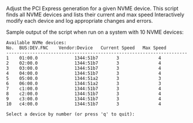 Adjust the PCI Express generation for a given NVME device.
This script finds all NVME devices and lists their current and max speed
Interactively modify each device and log appropriate changes and errors.

Sample output of the script when run on a system with 10 NVME devices:
```
Available NVMe devices:
No.  BUS:DEV.FNC	Vendor:Device	Current Speed	Max Speed
---------------------------------------------------------------------
1    01:00.0              1344:51b7       3               4              
2    02:00.0              1344:51b7       3               4              
3    03:00.0              1344:51b7       3               4              
4    04:00.0              1344:51b7       3               4              
5    05:00.0              1344:51a2       3               3              
6    06:00.0              1344:51a2       3               3              
7    c1:00.0              1344:51b7       3               4              
8    c2:00.0              1344:51b7       3               4              
9    c3:00.0              1344:51b7       3               4              
10   c4:00.0              1344:51b7       3               4       

Select a device by number (or press 'q' to quit): 
```
